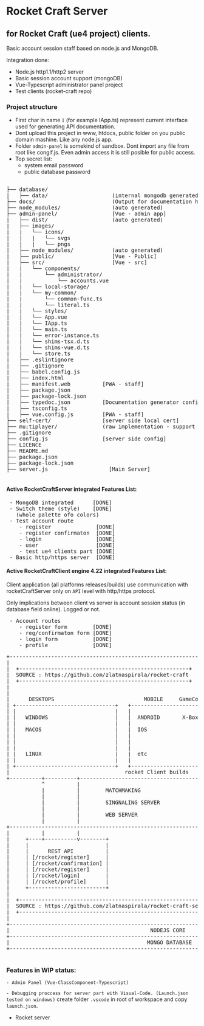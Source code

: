 
# Rocket Craft Server 
## for Rocket Craft (ue4 project) clients.

Basic account session staff based on node.js and MongoDB.

 Integration done:

 - Node.js http1.1/http2 server
 - Basic session account support (mongoDB)
 - Vue-Typescript administrator panel project
 - Test clients (rocket-craft repo)

### Project structure ###

 - First char in name `I` (for example IApp.ts) represent 
   current interface used for generating API documentation.
 - Dont upload this project in www, htdocs, public folder
   on you public domain mashine. Like any node.js app.
 - Folder `admin-panel` is somekind of sandbox.
   Dont import any file from root like congif.js.
   Even admin access it is still posible for public access.
 - Top secret list:
      - system email password
      - public database password

<pre>

├── database/
|   ├── data/                    (internal mongodb generated)
├── docs/                        (Output for documentation html)
├── node_modules/                (auto generated)
├── admin-panel/                 [Vue - admin app]
|   ├── dist/                    (auto generated)
|   ├── images/
|   |   └── icons/
|   |   |   └── svgs
|   |   |   └── pngs
|   ├── node_modules/            (auto generated)
|   ├── public/                  [Vue - Public]
|   ├── src/                     [Vue - src]
|   |   └── components/            
|   |       └── administrator/
|   |           └── accounts.vue
|   |   └── local-storage/
|   |   └── my-common/
|   |       └── common-func.ts
|   |       └── literal.ts
|   |   └── styles/
|   |   └── App.vue
|   |   └── IApp.ts
|   |   └── main.ts
|   |   └── error-instance.ts
|   |   └── shims-tsx.d.ts
|   |   └── shims-vue.d.ts
|   |   └── store.ts
|   ├── .eslintignore
|   ├── .gitignore
|   ├── babel.config.js
|   ├── index.html
|   ├── manifest.web          [PWA - staff]
|   ├── package.json
|   ├── package-lock.json
|   ├── typedoc.json          [Documentation generator config]
|   ├── tsconfig.ts
|   ├── vue.config.js         [PWA - staff]
├── self-cert/                [server side local cert]
├── mu;tiplayer/              (raw implementation - support servers)
├── .gitignore        
├── config.js                 [server side config]
├── LICENCE
├── README.md
├── package.json                
├── package-lock.json
├── server.js                   [Main Server]

</pre>

#### Active RocketCraftServer integrated Features List:

<pre>
 - MongoDB integrated      [DONE]
 - Switch theme (style)    [DONE]
   (whole palette ofo colors)
 - Test account route
    - register              [DONE]
    - register confirmaton  [DONE]
    - login                 [DONE]
    - user                  [DONE]
    - test ue4 clients part [DONE]
 - Basic http/https server  [DONE]
</pre>

#### Active RocketCraftClient engine 4.22 integrated Features List:

Client application (all platforms releases/builds) use communication
with rocketCraftServer only on `API` level with http/https protocol.

Only implications between client vs server is account session status
(in database field online). Logged or not.
<pre>
 - Account routes
    - register form        [DONE]
    - reg/confirmaton form [DONE]
    - login form           [DONE]
    - profile              [DONE]
</pre>

<pre>
+-------------------------------------------------------------------------------------------------------+
|                                                                                                       |
|  +-----------------------------------------------------+                                              |
|  SOURCE : https://github.com/zlatnaspirala/rocket-craft                                               |
|  +-----------------------------------------------------+                                              |
|                                                                                                       |
|                                                                                                       |
|      DESKTOPS                            MOBILE     GameConsoles          WEB                         |
| +-------------------------------+   +------------------------------+  +----------------------------+  |
| |                               |   |                              |  |                            |  |
| |   WINDOWS                     |   |  ANDROID       X-Box         |  | Unreal export direct from  |  |
| |                               |   |                              |  | 4.22 or use engine 4.24    |  |
| |   MACOS                       |   |  IOS                         |  | (build from source)        |  |
| |                               |   |                              |  |                            |  |
| |                               |   |                              |  | AdminPanel (THIS REPO)     |  |
| |                               |   |                              |  |                            |  |
| |   LINUX                       |   |  etc                         |  | Also can be used by any    |  |
| |                               |   |                              |  | web application            |  |
| +-------------------------------+   +------------------------------+  +----------------------------+  |
|                                    rocket Client builds                                               |
+----------+----------+---------------------------------------------------------------------------------+
           ^          |
           |          |        MATCHMAKING
           |          |
           |          |        SINGNALING SERVER
           |          |
           |          |        WEB SERVER
           |          |
+-------------------------------------------------------------------------------------------------------+
|          |          |                                                                                 |
|     +----+----------v--------+                                      +-----------------------------+   |
|     |                        |                                      |                             |   |
|     |      REST API          |                                      |  HTTP, HTTPS (1.1 or 2)     |   |
|     | [/rocket/register]     |                                      |                             |   |
|     | [/rocket/confirmation] |                                      +-----------------------------+   |
|     | [/rocket/register]     |                                                                        |
|     | [/rocket/login]        |                                                                        |
|     | [/rocket/profile]      |                                                                        |
|     +------------------------+                                                                        |
|                                                                                                       |
|  +------------------------------------------------------------+                                       |
|  SOURCE : https://github.com/zlatnaspirala/rocket-craft-server                                        |
|  +------------------------------------------------------------+                                       |
|                                                                                                       |
+-------------------------------------------------------------------------------------------------------+
|                                            NODEJS CORE                                                |
+-------------------------------------------------------------------------------------------------------+
|                                           MONGO DATABASE                                              |
+-------------------------------------------------------------------------------------------------------+

</pre>

### Features in WIP status:

 `- Admin Panel (Vue-ClassComponent-Typescript)`

 `- Debugging proccess for server part with Visual-Code.
    (Launch.json tested on windows)`
    create folder `.vscode` in root of workspace and copy `launch.json`.

 - Rocket server
